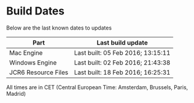 # Build Dates

Below are the last known dates to updates

Part | Last build update
-----|-----
Mac Engine | Last built: 05 Feb 2016; 13:15:11
Windows Engine | Last built: 02 Feb 2016; 21:43:38
JCR6 Resource Files | Last built: 18 Feb 2016; 16:25:31
All times are in CET (Central European Time: Amsterdam, Brussels, Paris, Madrid)



